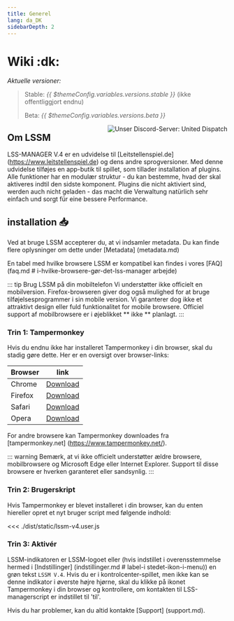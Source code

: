 ```yaml
---
title: Generel
lang: da_DK
sidebarDepth: 2
---
```


# Wiki :dk: <Badge :text="'LSSM V.' + ($themeConfig.variables.versions.stable || 4)"/>

*Aktuelle versioner:*
> Stable: <i>{{ $themeConfig.variables.versions.stable }}</i> (ikke offentliggjort endnu)
> 
> Beta: <i>{{ $themeConfig.variables.versions.beta }}</i>

<a :href="$themeConfig.variables.discord" target="_blank" style="float: right;"><img src="https://discord.com/api/guilds/254167535446917120/embed.png?style=banner1" alt="Unser Discord-Server: United Dispatch" data-prevent-zooming></a>

## Om LSSM

LSS-MANAGER V.4 er en udvidelse til [Leitstellenspiel.de] (https://www.leitstellenspiel.de) og dens andre sprogversioner.
Med denne udvidelse tilføjes en app-butik til spillet, som tillader installation af plugins. Alle funktioner har en modulær struktur - du kan bestemme, hvad der skal aktiveres indtil den sidste komponent.
Plugins die nicht aktiviert sind, werden auch nicht geladen - das macht die Verwaltung natürlich sehr einfach und sorgt für eine bessere Performance.


## installation :inbox_tray:
Ved at bruge LSSM accepterer du, at vi indsamler metadata. Du kan finde flere oplysninger om dette under [Metadata] (metadata.md)

En tabel med hvilke browsere LSSM er kompatibel kan findes i vores [FAQ] (faq.md # i-hvilke-browsere-gør-det-lss-manager arbejde)

::: tip Brug LSSM på din mobiltelefon
Vi understøtter ikke officielt en mobilversion. Firefox-browseren giver dog også mulighed for at bruge tilføjelsesprogrammer i sin mobile version. Vi garanterer dog ikke et attraktivt design eller fuld funktionalitet for mobile browsere.
Officiel support af mobilbrowsere er i øjeblikket ** ikke ** planlagt.
:::

### Trin 1: Tampermonkey
Hvis du endnu ikke har installeret Tampermonkey i din browser, skal du stadig gøre dette. Her er en oversigt over browser-links:

Browser| link
-------|----
Chrome | [Download](https://chrome.google.com/webstore/detail/dhdgffkkebhmkfjojejmpbldmpobfkfo)
Firefox| [Download](https://addons.mozilla.org/en-US/firefox/addon/tampermonkey/)
Safari | [Download](https://safari.tampermonkey.net/tampermonkey.safariextz)
Opera  | [Download](https://addons.opera.com/en/extensions/details/tampermonkey-beta/)

For andre browsere kan Tampermonkey downloades fra [tampermonkey.net] (https://www.tampermonkey.net/).

::: warning
Bemærk, at vi ikke officielt understøtter ældre browsere, mobilbrowsere og Microsoft Edge eller Internet Explorer. Support til disse browsere er hverken garanteret eller sandsynlig.
:::

### Trin 2: Brugerskript
Hvis Tampermonkey er blevet installeret i din browser, kan du enten <a :href="$themeConfig.variables.server + 'lssm-v4.user.js'" target="_blank">hier</a>eller opret et nyt bruger script med følgende indhold:

<<< ./dist/static/lssm-v4.user.js

### Trin 3: Aktivér
LSSM-indikatoren er LSSM-logoet eller (hvis indstillet i overensstemmelse hermed i [Indstillinger] (indstillinger.md # label-i stedet-ikon-i-menu)) en grøn tekst `LSSM V.4`.
Hvis du er i kontrolcenter-spillet, men ikke kan se denne indikator i øverste højre hjørne, skal du klikke på ikonet Tampermonkey i din browser og kontrollere, om kontakten til LSS-managerscript er indstillet til 'til'.

Hvis du har problemer, kan du altid kontakte [Support] (support.md).
